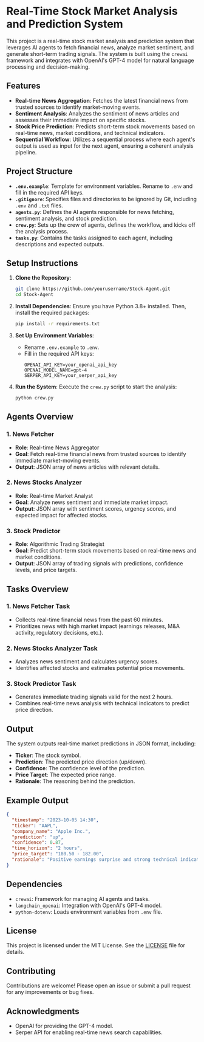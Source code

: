 # Real-Time Stock Market Analysis and Prediction System

This project is a real-time stock market analysis and prediction system that leverages AI agents to fetch financial news, analyze market sentiment, and generate short-term trading signals. The system is built using the `crewai` framework and integrates with OpenAI's GPT-4 model for natural language processing and decision-making.

## Features

- **Real-time News Aggregation**: Fetches the latest financial news from trusted sources to identify market-moving events.
- **Sentiment Analysis**: Analyzes the sentiment of news articles and assesses their immediate impact on specific stocks.
- **Stock Price Prediction**: Predicts short-term stock movements based on real-time news, market conditions, and technical indicators.
- **Sequential Workflow**: Utilizes a sequential process where each agent's output is used as input for the next agent, ensuring a coherent analysis pipeline.

## Project Structure

- **`.env.example`**: Template for environment variables. Rename to `.env` and fill in the required API keys.
- **`.gitignore`**: Specifies files and directories to be ignored by Git, including `.env` and `.txt` files.
- **`agents.py`**: Defines the AI agents responsible for news fetching, sentiment analysis, and stock prediction.
- **`crew.py`**: Sets up the crew of agents, defines the workflow, and kicks off the analysis process.
- **`tasks.py`**: Contains the tasks assigned to each agent, including descriptions and expected outputs.

## Setup Instructions

1. **Clone the Repository**:
   ```bash
   git clone https://github.com/yourusername/Stock-Agent.git
   cd Stock-Agent
   ```

2. **Install Dependencies**:
   Ensure you have Python 3.8+ installed. Then, install the required packages:
   ```bash
   pip install -r requirements.txt
   ```

3. **Set Up Environment Variables**:
   - Rename `.env.example` to `.env`.
   - Fill in the required API keys:
     ```plaintext
     OPENAI_API_KEY=your_openai_api_key
     OPENAI_MODEL_NAME=gpt-4
     SERPER_API_KEY=your_serper_api_key
     ```

4. **Run the System**:
   Execute the `crew.py` script to start the analysis:
   ```bash
   python crew.py
   ```

## Agents Overview

### 1. **News Fetcher**
   - **Role**: Real-time News Aggregator
   - **Goal**: Fetch real-time financial news from trusted sources to identify immediate market-moving events.
   - **Output**: JSON array of news articles with relevant details.

### 2. **News Stocks Analyzer**
   - **Role**: Real-time Market Analyst
   - **Goal**: Analyze news sentiment and immediate market impact.
   - **Output**: JSON array with sentiment scores, urgency scores, and expected impact for affected stocks.

### 3. **Stock Predictor**
   - **Role**: Algorithmic Trading Strategist
   - **Goal**: Predict short-term stock movements based on real-time news and market conditions.
   - **Output**: JSON array of trading signals with predictions, confidence levels, and price targets.

## Tasks Overview

### 1. **News Fetcher Task**
   - Collects real-time financial news from the past 60 minutes.
   - Prioritizes news with high market impact (earnings releases, M&A activity, regulatory decisions, etc.).

### 2. **News Stocks Analyzer Task**
   - Analyzes news sentiment and calculates urgency scores.
   - Identifies affected stocks and estimates potential price movements.

### 3. **Stock Predictor Task**
   - Generates immediate trading signals valid for the next 2 hours.
   - Combines real-time news analysis with technical indicators to predict price direction.

## Output

The system outputs real-time market predictions in JSON format, including:
- **Ticker**: The stock symbol.
- **Prediction**: The predicted price direction (up/down).
- **Confidence**: The confidence level of the prediction.
- **Price Target**: The expected price range.
- **Rationale**: The reasoning behind the prediction.

## Example Output

```json
{
  "timestamp": "2023-10-05 14:30",
  "ticker": "AAPL",
  "company_name": "Apple Inc.",
  "prediction": "up",
  "confidence": 0.87,
  "time_horizon": "2 hours",
  "price_target": "180.50 - 182.00",
  "rationale": "Positive earnings surprise and strong technical indicators suggest upward momentum."
}
```

## Dependencies

- `crewai`: Framework for managing AI agents and tasks.
- `langchain_openai`: Integration with OpenAI's GPT-4 model.
- `python-dotenv`: Loads environment variables from `.env` file.

## License

This project is licensed under the MIT License. See the [LICENSE](LICENSE) file for details.

## Contributing

Contributions are welcome! Please open an issue or submit a pull request for any improvements or bug fixes.

## Acknowledgments

- OpenAI for providing the GPT-4 model.
- Serper API for enabling real-time news search capabilities.